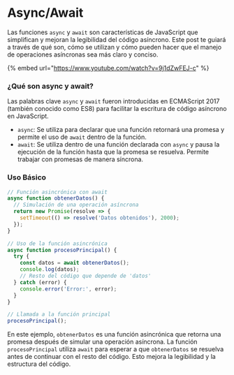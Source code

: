 # Async/Await

Las funciones `async` y `await` son características de JavaScript que simplifican y mejoran la legibilidad del código asíncrono. Este post te guiará a través de qué son, cómo se utilizan y cómo pueden hacer que el manejo de operaciones asíncronas sea más claro y conciso.

{% embed url="https://www.youtube.com/watch?v=9j1dZwFEJ-c" %}

### ¿Qué son async y await?

Las palabras clave `async` y `await` fueron introducidas en ECMAScript 2017 (también conocido como ES8) para facilitar la escritura de código asíncrono en JavaScript.

* `async`: Se utiliza para declarar que una función retornará una promesa y permite el uso de `await` dentro de la función.
* `await`: Se utiliza dentro de una función declarada con `async` y pausa la ejecución de la función hasta que la promesa se resuelva. Permite trabajar con promesas de manera síncrona.

### Uso Básico

```javascript
// Función asincrónica con await
async function obtenerDatos() {
  // Simulación de una operación asíncrona
  return new Promise(resolve => {
    setTimeout(() => resolve('Datos obtenidos'), 2000);
  });
}

// Uso de la función asincrónica
async function procesoPrincipal() {
  try {
    const datos = await obtenerDatos();
    console.log(datos);
    // Resto del código que depende de 'datos'
  } catch (error) {
    console.error('Error:', error);
  }
}

// Llamada a la función principal
procesoPrincipal();
```

En este ejemplo, `obtenerDatos` es una función asincrónica que retorna una promesa después de simular una operación asíncrona. La función `procesoPrincipal` utiliza `await` para esperar a que `obtenerDatos` se resuelva antes de continuar con el resto del código. Esto mejora la legibilidad y la estructura del código.
